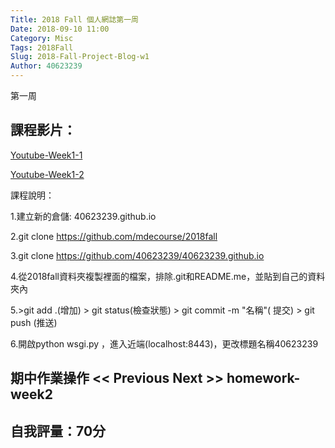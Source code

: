 ```yaml
---
Title: 2018 Fall 個人網誌第一周
Date: 2018-09-10 11:00
Category: Misc
Tags: 2018Fall
Slug: 2018-Fall-Project-Blog-w1
Author: 40623239
---
```


第一周

<!-- PELICAN_END_SUMMARY -->

課程影片：
----
[Youtube-Week1-1](https://www.youtube.com/watch?v=ax2ZuPm3YXc)

[Youtube-Week1-2](https://www.youtube.com/watch?v=sD9slKyFNao)

課程說明：

1.建立新的倉儲: 40623239.github.io



2.git clone  https://github.com/mdecourse/2018fall



3.git clone https://github.com/40623239/40623239.github.io



4.從2018fall資料夾複製裡面的檔案，排除.git和README.me，並貼到自己的資料夾內

5.>git add .(增加) > git status(檢查狀態) > git commit -m "名稱"( 提交) > git push (推送)



6.開啟python wsgi.py ，進入近端(localhost:8443)，更改標題名稱40623239




期中作業操作 << Previous Next >> homework-week2
----

自我評量：70分
----
